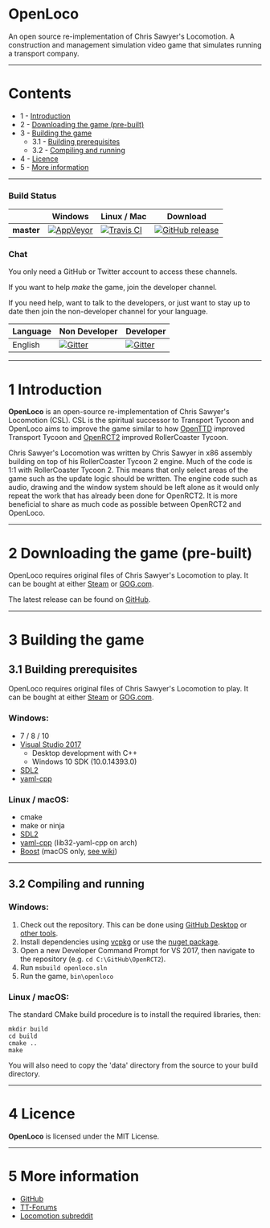 # OpenLoco
An open source re-implementation of Chris Sawyer's Locomotion. A construction and management simulation video game that simulates running a transport company.

---

# Contents
- 1 - [Introduction](#1-introduction)
- 2 - [Downloading the game (pre-built)](#2-downloading-the-game-pre-built)
- 3 - [Building the game](#3-building-the-game)
  - 3.1 - [Building prerequisites](#31-building-prerequisites)
  - 3.2 - [Compiling and running](#32-compiling-and-running)
- 4 - [Licence](#5-licence)
- 5 - [More information](#6-more-information)

---

### Build Status
|             | Windows | Linux / Mac | Download |
|-------------|---------|-------------|----------|
| **master**  | [![AppVeyor](https://ci.appveyor.com/api/projects/status/fpq6ptmma5d3e389?svg=true)](https://ci.appveyor.com/project/IntelOrca/OpenLoco) | [![Travis CI](https://travis-ci.org/OpenRCT2/OpenLoco.svg?branch=master)](https://travis-ci.org/OpenRCT2/OpenLoco) | [![GitHub release](https://img.shields.io/github/release/OpenRCT2/OpenLoco.svg)](https://github.com/OpenRCT2/OpenLoco/releases) |

### Chat
You only need a GitHub or Twitter account to access these channels.

If you want to help *make* the game, join the developer channel.

If you need help, want to talk to the developers, or just want to stay up to date then join the non-developer channel for your language.

| Language | Non Developer | Developer |
|----------|---------------|-----------|
| English | [![Gitter](https://img.shields.io/badge/gitter-general-blue.svg)](https://gitter.im/OpenRCT2/OpenRCT2/non-dev) | [![Gitter](https://img.shields.io/badge/gitter-development-yellowgreen.svg)](https://gitter.im/OpenRCT2/OpenLoco) |
---

# 1 Introduction

**OpenLoco** is an open-source re-implementation of Chris Sawyer's Locomotion (CSL). CSL is the spiritual successor to Transport Tycoon and OpenLoco aims to improve the game similar to how [OpenTTD](http://openttd.org) improved Transport Tycoon and [OpenRCT2](http://openrct2.website) improved RollerCoaster Tycoon.

Chris Sawyer's Locomotion was written by Chris Sawyer in x86 assembly building on top of his RollerCoaster Tycoon 2 engine. Much of the code is 1:1 with RollerCoaster Tycoon 2. This means that only select areas of the game such as the update logic should be written. The engine code such as audio, drawing and the window system should be left alone as it would only repeat the work that has already been done for OpenRCT2. It is more beneficial to share as much code as possible between OpenRCT2 and OpenLoco.

---

# 2 Downloading the game (pre-built)

OpenLoco requires original files of Chris Sawyer's Locomotion to play. It can be bought at either [Steam](http://store.steampowered.com/app/356430/) or [GOG.com](https://www.gog.com/game/chris_sawyers_locomotion).

The latest release can be found on [GitHub](https://github.com/OpenRCT2/OpenLoco/releases).

---

# 3 Building the game

## 3.1 Building prerequisites

OpenLoco requires original files of Chris Sawyer's Locomotion to play. It can be bought at either [Steam](http://store.steampowered.com/app/356430/) or [GOG.com](https://www.gog.com/game/chris_sawyers_locomotion).

### Windows:
- 7 / 8 / 10
- [Visual Studio 2017](https://www.visualstudio.com/vs/community/)
  - Desktop development with C++
  - Windows 10 SDK (10.0.14393.0)
- [SDL2](https://www.libsdl.org/download-2.0.php)
- [yaml-cpp](https://github.com/jbeder/yaml-cpp)

### Linux / macOS:
- cmake
- make or ninja
- [SDL2](https://www.libsdl.org/download-2.0.php)
- [yaml-cpp](https://github.com/jbeder/yaml-cpp) (lib32-yaml-cpp on arch)
- [Boost](http://www.boost.org/) (macOS only, [see wiki](https://github.com/OpenRCT2/OpenLoco/wiki/Compilation-on-macOS))

---

## 3.2 Compiling and running
### Windows:
1. Check out the repository. This can be done using [GitHub Desktop](https://desktop.github.com) or [other tools](https://help.github.com/articles/which-remote-url-should-i-use).
2. Install dependencies using [vcpkg](https://github.com/microsoft/vcpkg) or use the [nuget package](https://github.com/OpenRCT2/OpenLoco-Dependencies/releases).
3. Open a new Developer Command Prompt for VS 2017, then navigate to the repository (e.g. `cd C:\GitHub\OpenRCT2`).
4. Run `msbuild openloco.sln`
5. Run the game, `bin\openloco`

### Linux / macOS:
The standard CMake build procedure is to install the required libraries, then:
```
mkdir build
cd build
cmake ..
make
```
You will also need to copy the 'data' directory from the source to your build directory.

---

# 4 Licence
**OpenLoco** is licensed under the MIT License.

---

# 5 More information
- [GitHub](https://github.com/OpenRCT2/OpenLoco)
- [TT-Forums](https://www.tt-forums.net)
- [Locomotion subreddit](https://www.reddit.com/r/locomotion/)
